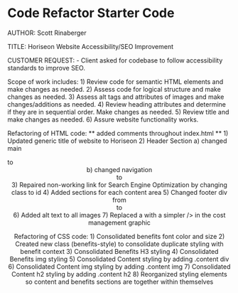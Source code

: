 # Code Refactor Starter Code

AUTHOR: Scott Rinaberger

TITLE: Horiseon Website Accessibility/SEO Improvement

CUSTOMER REQUEST: - Client asked for codebase to follow accessibility standards to improve SEO.

Scope of work includes:
    1) Review code for semantic HTML elements and make changes as needed.
    2) Assess code for logical structure and make changes as needed.
    3) Assess alt tags and attributes of images and make changes/additions as needed.
    4) Review heading attributes and determine if they are in sequential order. Make changes as needed.
    5) Review title and make changes as needed.
    6) Assure website functionality works.

Refactoring of HTML code: 
    ** added comments throughout index.html **
    1) Updated generic title of website to Horiseon
    2) Header Section
        a) changed main <div> to <header>
        b) changed navigation <div> to <nav>
    3) Repaired non-working link for Search Engine Optimization by changing class to id
    4) Added sections for each content area
    5) Changed footer div from <div> to <footer>
    6) Added alt text to all images
    7) Replaced a </img> with a simpler /> in the cost management graphic

Refactoring of CSS code:
    1) Consolidated benefits font color and size 
    2) Created new class (benefits-style) to consolidate duplicate styling with benefit context
    3) Consolidated Benefits H3 styling 
    4) Consolidated Benefits img styling
    5) Consolidated Content styling by adding .content div
    6) Consolidated Content img styling by adding .content img
    7) Consolidated Content h2 styling by adding .content h2
    8) Reorganized styling elements so content and benefits sections are together within themselves




    

